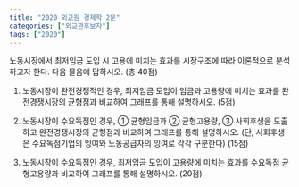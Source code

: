 ```yaml
---
title: "2020 외교원 경제학 2문"
categories: ["외교관후보자"]
tags: ["2020"]
---
```


노동시장에서 최저임금 도입 시 고용에 미치는 효과를 시장구조에 따라 이론적으로 분석하고자 한다. 다음 물음에 답하시오. (총 40점)

1) 노동시장이 완전경쟁적인 경우, 최저임금 도입이 임금과 고용량에 미치는 효과를 완전경쟁시장의 균형점과 비교하여 그래프를 통해 설명하시오. (5점)

2) 노동시장이 수요독점인 경우, ① 균형임금과 ② 균형고용량, ③ 사회후생을 도출하고 완전경쟁시장의 균형점과 비교하여 그래프를 통해 설명하시오. (단, 사회후생은 수요독점기업의 잉여와 노동공급자의 잉여로 각각 구분한다) (15점)

3) 노동시장이 수요독점인 경우, 최저임금 도입이 고용량에 미치는 효과를 수요독점 균형고용량과 비교하여 그래프를 통해 설명하시오. (20점)

